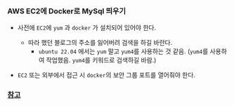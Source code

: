 ### AWS EC2에 Docker로 MySql 띄우기 

* 사전에 `EC2`에 `yum` 과 `docker` 가 설치되어 있어야 한다.
  * 따라 했던 블로그의 주소를 잃어버려 검색을 하길 바란다.
    * `ubuntu 22.04` 에서는 `yum` 말고 `yum4`를 사용하는 것 같음. (`yum4`를 사용하여 작업했음. `yum4`를 키워드로 검색하길 바람.)

* `EC2` 또는 외부에서 접근 시 `docker`의 보안 그룹 포트를 열어줘야 한다.

### [참고](https://mungiyo.tistory.com/23)